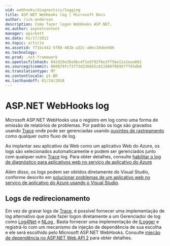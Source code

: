 ```yaml
---
uid: webhooks/diagnostics/logging
title: ASP.NET WebHooks log | Microsoft Docs
author: rick-anderson
description: Como fazer logon WebHooks ASP.NET.
ms.author: aspnetcontent
manager: wpickett
ms.date: 01/17/2012
ms.topic: article
ms.assetid: f71bc442-5f80-481b-a32c-a0ec18dee9d6
ms.technology: 
ms.prod: .net-framework
ms.openlocfilehash: 042d20e38a9bc4f1e9792f6e3ff5be11a1eaa882
ms.sourcegitcommit: 060879fcf3f73d2366b5c811986f8695fff65db8
ms.translationtype: MT
ms.contentlocale: pt-BR
ms.lasthandoff: 01/24/2018
---
```

# <a name="aspnet-webhooks-logging"></a>ASP.NET WebHooks log

Microsoft ASP.NET WebHooks usa o registro em log como uma forma de emissão de relatórios de problemas. Por padrão os logs são gravados usando [Trace](https://msdn.microsoft.com/library/system.diagnostics.trace) onde pode ser gerenciadas usando [ouvintes de rastreamento](https://msdn.microsoft.com/library/system.diagnostics.tracelistener.aspx) como qualquer outro fluxo de log.

Ao implantar seu aplicativo da Web como um aplicativo Web do Azure, os logs são selecionados automaticamente e podem ser gerenciados junto com qualquer outro [Trace](https://msdn.microsoft.com/library/system.diagnostics.trace) log. Para obter detalhes, consulte [habilitar o log de diagnóstico para aplicativos web no serviço de aplicativo do Azure](https://azure.microsoft.com/documentation/articles/web-sites-enable-diagnostic-log/)

Além disso, os logs podem ser obtidos diretamente do Visual Studio, conforme descrito em [solucionar problemas de um aplicativo web no serviço de aplicativo do Azure usando o Visual Studio](https://azure.microsoft.com/documentation/articles/web-sites-dotnet-troubleshoot-visual-studio/#webserverlogs).

## <a name="redirecting-logs"></a>Logs de redirecionamento

Em vez de gravar logs de [Trace](https://msdn.microsoft.com/library/system.diagnostics.trace), é possível fornecer uma implementação de log alternativo que pode fazer logon diretamente a um Gerenciador de log como [Log4Net](http://logging.apache.org/log4net/) e [NLog ](http://nlog-project.org/). Basta fornecer uma implementação de [ILogger](https://github.com/aspnet/WebHooks/blob/master/src/Microsoft.AspNet.WebHooks.Common/Diagnostics/ILogger.cs) e registrá-lo com um mecanismo de injeção de dependência de sua escolha e ele será escolhido pelo Microsoft ASP.NET WebHooks. Consulte [injeção de dependência no ASP.NET Web API 2](https://www.asp.net/web-api/overview/advanced/dependency-injection) para obter detalhes.
